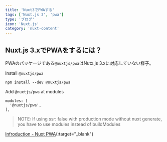 ```yaml
---
title: 'Nuxt3でPWAする'
tags: ['Nuxt.js 3', 'pwa']
type: 'ブログ'
icon: 'Nuxt.js'
category: 'nuxt-content'
---
```


## Nuxt.js 3.xでPWAをするには？

PWAのパッケージである`@nuxtjs/pwa`はNutx.js 3.xに対応していない様子。

Install `@nuxtjs/pwa`

```
npm install --dev @nuxtjs/pwa
```

Add `@nuxtjs/pwa` at modules

```
modules: [
  '@nuxtjs/pwa',
],
```

>NOTE: If using ssr: false with production mode without nuxt generate, you have to use modules instead of buildModules


[Infroduction - Nuxt PWA](https://pwa.nuxtjs.org/){:target="_blank"}
